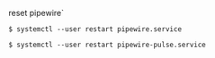 reset pipewire`
```console
$ systemctl --user restart pipewire.service
```
```console
$ systemctl --user restart pipewire-pulse.service
```